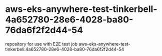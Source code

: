 # aws-eks-anywhere-test-tinkerbell-4a652780-28e6-4028-ba80-76da6f2f2d44-54
repository for use with E2E test job aws-eks-anywhere-test-tinkerbell:4a652780-28e6-4028-ba80-76da6f2f2d44-54
